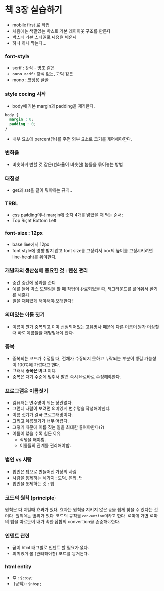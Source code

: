 # 책 3장 실습하기

- mobile first 로 작업
- 처음에는 색깔있는 박스로 기본 레이아웃 구조를 만든다
- 박스에 기본 스타일로 내용을 채운다
- 하나 하나 깍는다...

### font-style
- serif : 장식 - 명조 같은
- sans-serif : 장식 없는, 고딕 같은
- mono : 코딩용 글꼴


### style coding 시작
- body에 기본 margin과 padding을 제거한다.
```css
body {
  margin : 0;
  padding : 0;
}
```
- 내부 요소에 percent(%)를 주면 외부 요소로 크기를 제어해야한다.


### 변화율
- 비슷하게 변할 것 같은(변화율이 비슷한) 놈들을 묶어놓는 방법

### 대칭성
- get과 set을 같이 둬야하는 규칙..

### TRBL
- css padding이나 margin에 숫자 4개를 넣었을 때 먹는 순서:
- Top Right Bottom Left

### font-size : 12px
- base line에서 12px
- font style에 영향 받지 않고 font size를 고정켜서 box의 높이를 고정시키려면  line-height를 줘야한다.

### 개발자의 생산성에 중요한 것 : 텐션 관리
- 중간 중간에 성과를 준다
- 예를 들어 박스 모델링을 할 때 작업이 완료되었을 때, 백그라운드를 풀어줘서 환기를 해준다.
- 일을 재미있게 해야해야 오래한다!


### 의미있는 이름 짓기
- 이름이 뭔가 중복되고 이미 선점되어있는 고유명사 때문에 다른 이름이 뭔가 이상할 때 바로 이름들을 재명명해야 한다.

### 중복
- 중복되는 코드가 수정될 때, 전체가 수정되지 못하고 누락되는 부분이 생길 가능성이 100%에 가깝다고 한다.
- 그래서 **중복은 버그** 이다.
- 중복은 자기 수준에 맞춰서 발견 즉시 바로바로 수정해야한다.

### 프로그램은 이름짓기
- 컴퓨터는 변수명이 뭐든 상관없다.
- 그런데 사람이 보려면 의미있게 변수명을 작성해야한다.
- 이름 짓기가 결국 프로그래밍이다.
- 그리고 이름짓기가 너무 어렵다.
- 그렇기 때문에 이름 짓는 일을 최대한 줄여야한다(?)
- 이름이 많을 수록 힘든 이유
  - 작명을 해야함.
  - 이름들의 관계를 관리해야함.

### 법인 vs 사람
- 법인은 법으로 만들어진 가상의 사람
- 사람을 통제하는 세가지 : 도덕, 윤리, 법
- 법인을 통제하는 것 : 법

### 코드의 원칙 (principle)
원칙은 다 지킬때 효과가 있다. 효과는 원칙을 지키지 않은 놈을 쉽게 찾을 수 있다는 것이다. 원칙에는 범위가 있다.
코드의 규칙을 `convention`이라고 한다. 로마에 가면 로마의 법을 따르듯이 내가 속한 집합의 convention을 존중해야한다.

### 인덴트 관련
- 굳이 html 태그별로 인덴트 할 필요가 없다.
- 의미있게 볼 (관리해야할) 코드를 뭉쳐둔다.

### html entity
- &copy; : `$copy;`
- &nbsp;(공백) : `$nbsp;`

